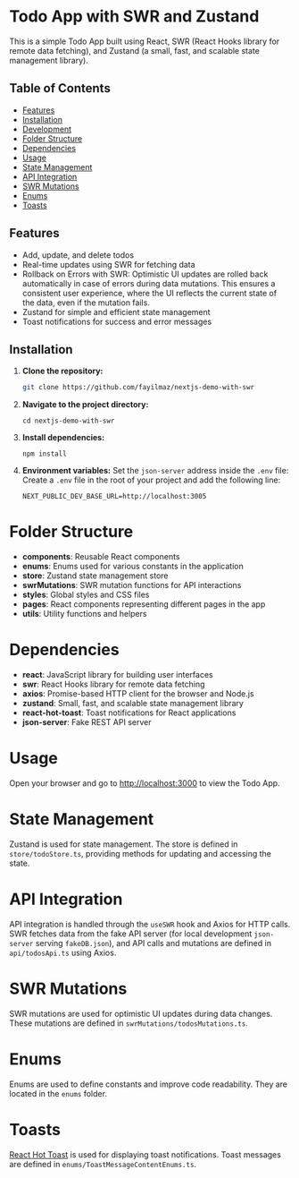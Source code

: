 # Todo App with SWR and Zustand

This is a simple Todo App built using React, SWR (React Hooks library for remote data fetching), and Zustand (a small, fast, and scalable state management library).

## Table of Contents

- [Features](#features)
- [Installation](#installation)
- [Development](#development)
- [Folder Structure](#folder-structure)
- [Dependencies](#dependencies)
- [Usage](#usage)
- [State Management](#state-management)
- [API Integration](#api-integration)
- [SWR Mutations](#swr-mutations)
- [Enums](#enums)
- [Toasts](#toasts)

## Features

- Add, update, and delete todos
- Real-time updates using SWR for fetching data
- Rollback on Errors with SWR: Optimistic UI updates are rolled back automatically in case of errors during data mutations. This ensures a consistent user experience, where the UI reflects the current state of the data, even if the mutation fails.
- Zustand for simple and efficient state management
- Toast notifications for success and error messages

## Installation

1.  **Clone the repository:**

    ```bash
    git clone https://github.com/fayilmaz/nextjs-demo-with-swr
    ```

2.  **Navigate to the project directory:**

    ```
    cd nextjs-demo-with-swr
    ```

3.  **Install dependencies:**

    ```
    npm install
    ```

4.  **Environment variables:**
    Set the `json-server` address inside the `.env` file:
    Create a `.env` file in the root of your project and add the following line:
    ```
    NEXT_PUBLIC_DEV_BASE_URL=http://localhost:3005
    ```

# Folder Structure

- **components**: Reusable React components
- **enums**: Enums used for various constants in the application
- **store**: Zustand state management store
- **swrMutations**: SWR mutation functions for API interactions
- **styles**: Global styles and CSS files
- **pages**: React components representing different pages in the app
- **utils**: Utility functions and helpers

# Dependencies

- **react**: JavaScript library for building user interfaces
- **swr**: React Hooks library for remote data fetching
- **axios**: Promise-based HTTP client for the browser and Node.js
- **zustand**: Small, fast, and scalable state management library
- **react-hot-toast**: Toast notifications for React applications
- **json-server**: Fake REST API server

# Usage

Open your browser and go to [http://localhost:3000](http://localhost:3000) to view the Todo App.

# State Management

Zustand is used for state management. The store is defined in `store/todoStore.ts`, providing methods for updating and accessing the state.

# API Integration

API integration is handled through the `useSWR` hook and Axios for HTTP calls. SWR fetches data from the fake API server (for local development `json-server` serving `fakeDB.json`), and API calls and mutations are defined in `api/todosApi.ts` using Axios.

# SWR Mutations

SWR mutations are used for optimistic UI updates during data changes. These mutations are defined in `swrMutations/todosMutations.ts`.

# Enums

Enums are used to define constants and improve code readability. They are located in the `enums` folder.

# Toasts

[React Hot Toast](https://react-hot-toast.com/) is used for displaying toast notifications. Toast messages are defined in `enums/ToastMessageContentEnums.ts`.
